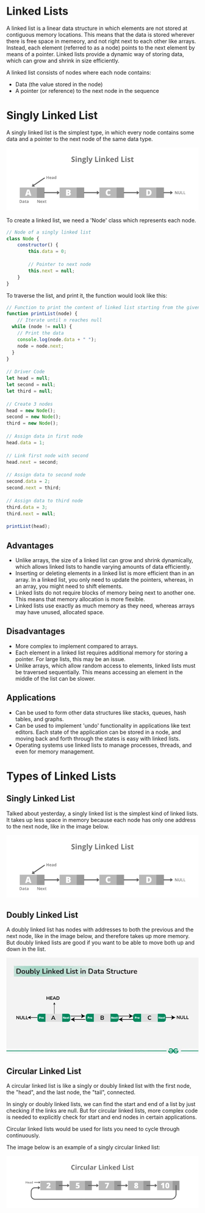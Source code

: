 # Linked Lists

A linked list is a linear data structure in which elements are not stored at contiguous memory locations. This means that the data is stored wherever there is free space in memeory, and not right next to each other like arrays. Instead, each element (referred to as a node) points to the next element by means of a pointer. Linked lists provide a dynamic way of storing data, which can grow and shrink in size efficiently.

A linked list consists of nodes where each node contains:

- Data (the value stored in the node)
- A pointer (or reference) to the next node in the sequence

# Singly Linked List

A singly linked list is the simplest type, in which every node contains some data and a pointer to the next node of the same data type.

![SinglyLinked](Singly-Linked-List.png)

To create a linked list, we need a 'Node' class which represents each node.

```js
// Node of a singly linked list 
class Node {
    constructor() { 
        this.data = 0; 

        // Pointer to next node 
        this.next = null; 
    } 
}
```

To traverse the list, and print it, the function would look like this:

```js
// Function to print the content of linked list starting from the given node 
function printList(node) { 
    // Iterate until n reaches null 
  while (node != null) { 
    // Print the data 
    console.log(node.data + " "); 
    node = node.next; 
  } 
} 
  
// Driver Code 
let head = null; 
let second = null; 
let third = null; 
  
// Create 3 nodes
head = new Node(); 
second = new Node(); 
third = new Node(); 
  
// Assign data in first node 
head.data = 1; 
  
// Link first node with second 
head.next = second;
  
// Assign data to second node 
second.data = 2; 
second.next = third; 
  
// Assign data to third node 
third.data = 3; 
third.next = null; 
  
printList(head);
```

## Advantages

- Unlike arrays, the size of a linked list can grow and shrink dynamically, which allows linked lists to handle varying amounts of data efficiently.
- Inserting or deleting elements in a linked list is more efficient than in an array. In a linked list, you only need to update the pointers, whereas, in an array, you might need to shift elements.
- Linked lists do not require blocks of memory being next to another one. This means that memory allocation is more flexible.
- Linked lists use exactly as much memory as they need, whereas arrays may have unused, allocated space.

## Disadvantages

- More complex to implement compared to arrays.
- Each element in a linked list requires additional memory for storing a pointer. For large lists, this may be an issue.
- Unlike arrays, which allow random access to elements, linked lists must be traversed sequentially. This means accessing an element in the middle of the list can be slower.

## Applications

- Can be used to form other data structures like stacks, queues, hash tables, and graphs.
- Can be used to implement 'undo' functionality in applications like text editors. Each state of the application can be stored in a node, and moving back and forth through the states is easy with linked lists.
- Operating systems use linked lists to manage processes, threads, and even for memory management.

# Types of Linked Lists

## Singly Linked List

Talked about yesterday, a singly linked list is the simplest kind of linked lists. It takes up less space in memory because each node has only one address to the next node, like in the image below.

![](Images/Singly-Linked-List.png)

## Doubly Linked List

A doubly linked list has nodes with addresses to both the previous and the next node, like in the image below, and therefore takes up more memory. But doubly linked lists are good if you want to be able to move both up and down in the list.

![](Images/Doubly-Linked-List.webp)

## Circular Linked List

A circular linked list is like a singly or doubly linked list with the first node, the "head", and the last node, the "tail", connected.

In singly or doubly linked lists, we can find the start and end of a list by just checking if the links are null. But for circular linked lists, more complex code is needed to explicitly check for start and end nodes in certain applications.

Circular linked lists would be used for lists you need to cycle through continuously.

The image below is an example of a singly circular linked list:

![](Images/Circular-Linked-List.png)